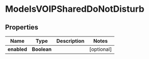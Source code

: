 

# ModelsVOIPSharedDoNotDisturb

## Properties

Name | Type | Description | Notes
------------ | ------------- | ------------- | -------------
**enabled** | **Boolean** |  |  [optional]




